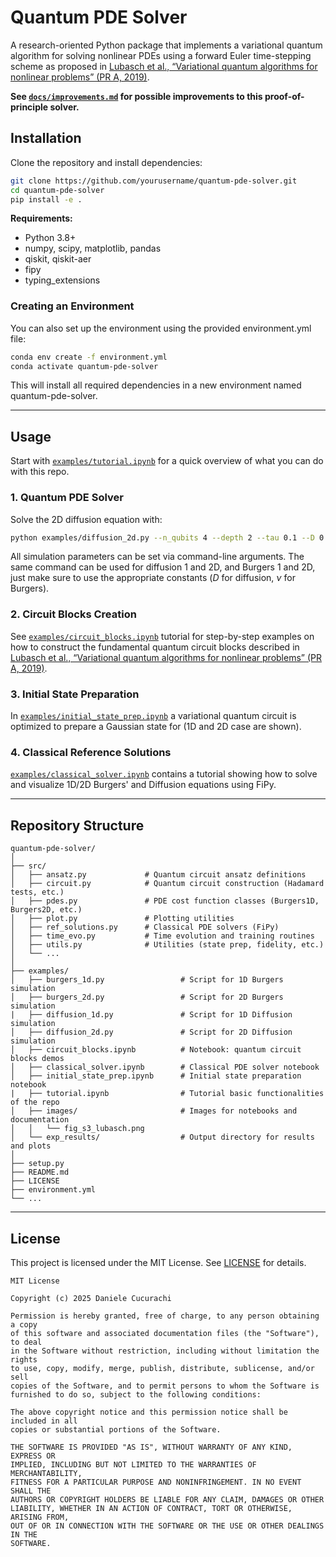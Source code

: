 
# Quantum PDE Solver

A research-oriented Python package that implements a variational quantum algorithm for solving nonlinear PDEs using a forward Euler time-stepping scheme as proposed in [Lubasch et al., “Variational quantum algorithms for nonlinear problems” (PR A, 2019)](https://arxiv.org/pdf/1907.09032).

**See [`docs/improvements.md`](https://github.com/DanieleCucurachi/quantum-pde-solver/blob/main/docs/improvements.md) for possible improvements to this proof-of-principle solver.**

## Installation

Clone the repository and install dependencies:

```bash
git clone https://github.com/yourusername/quantum-pde-solver.git
cd quantum-pde-solver
pip install -e .
```

**Requirements:**  
- Python 3.8+
- numpy, scipy, matplotlib, pandas
- qiskit, qiskit-aer
- fipy
- typing_extensions

### Creating an Environment
You can also set up the environment using the provided environment.yml file:
```bash
conda env create -f environment.yml
conda activate quantum-pde-solver
```
This will install all required dependencies in a new environment named quantum-pde-solver.

---

## Usage

Start with [`examples/tutorial.ipynb`](https://github.com/DanieleCucurachi/quantum-pde-solver/blob/main/examples/tutorial.ipynb) for a quick overview of what you can do with this repo.

### 1. Quantum PDE Solver

Solve the 2D diffusion equation with:

```bash
python examples/diffusion_2d.py --n_qubits 4 --depth 2 --tau 0.1 --D 0.1 --tmax 5.0 --sigma 0.15 --seed 42
```

All simulation parameters can be set via command-line arguments. The same command can be used for diffusion 1 and 2D, and Burgers 1 and 2D, just make sure to use the appropriate constants ($D$ for diffusion, $\nu$ for Burgers).

### 2. Circuit Blocks Creation

See [`examples/circuit_blocks.ipynb`](https://github.com/DanieleCucurachi/quantum-pde-solver/blob/main/examples/circuit_blocks.ipynb) tutorial for step-by-step examples on how to construct the fundamental quantum circuit blocks described in [Lubasch et al., “Variational quantum algorithms for nonlinear problems” (PR A, 2019)](https://arxiv.org/pdf/1907.09032).

### 3. Initial State Preparation

In [`examples/initial_state_prep.ipynb`](https://github.com/DanieleCucurachi/quantum-pde-solver/blob/main/examples/initial_state_prep.ipynb) a variational quantum circuit is optimized to prepare a Gaussian state for (1D and 2D case are shown).

### 4. Classical Reference Solutions

[`examples/classical_solver.ipynb`](https://github.com/DanieleCucurachi/quantum-pde-solver/blob/main/examples/classical_solver.ipynb) contains a tutorial showing how to solve and visualize 1D/2D Burgers' and Diffusion equations using FiPy.

---

## Repository Structure

```
quantum-pde-solver/
│
├── src/
│   ├── ansatz.py             # Quantum circuit ansatz definitions
│   ├── circuit.py            # Quantum circuit construction (Hadamard tests, etc.)
│   ├── pdes.py               # PDE cost function classes (Burgers1D, Burgers2D, etc.)
│   ├── plot.py               # Plotting utilities
│   ├── ref_solutions.py      # Classical PDE solvers (FiPy)
│   ├── time_evo.py           # Time evolution and training routines
│   ├── utils.py              # Utilities (state prep, fidelity, etc.)
│   └── ...
│
├── examples/
│   ├── burgers_1d.py                 # Script for 1D Burgers simulation
│   ├── burgers_2d.py                 # Script for 2D Burgers simulation
|   ├── diffusion_1d.py               # Script for 1D Diffusion simulation
│   ├── diffusion_2d.py               # Script for 2D Diffusion simulation
│   ├── circuit_blocks.ipynb          # Notebook: quantum circuit blocks demos
│   ├── classical_solver.ipynb        # Classical PDE solver notebook
│   ├── initial_state_prep.ipynb      # Initial state preparation notebook
|   ├── tutorial.ipynb                # Tutorial basic functionalities of the repo
│   ├── images/                       # Images for notebooks and documentation
│   │   └── fig_s3_lubasch.png
│   └── exp_results/                  # Output directory for results and plots
│
├── setup.py
├── README.md
├── LICENSE
├── environment.yml
└── ...
```

---

## License

This project is licensed under the MIT License. See [LICENSE](LICENSE) for details.

```
MIT License

Copyright (c) 2025 Daniele Cucurachi

Permission is hereby granted, free of charge, to any person obtaining a copy
of this software and associated documentation files (the "Software"), to deal
in the Software without restriction, including without limitation the rights
to use, copy, modify, merge, publish, distribute, sublicense, and/or sell
copies of the Software, and to permit persons to whom the Software is
furnished to do so, subject to the following conditions:

The above copyright notice and this permission notice shall be included in all
copies or substantial portions of the Software.

THE SOFTWARE IS PROVIDED "AS IS", WITHOUT WARRANTY OF ANY KIND, EXPRESS OR
IMPLIED, INCLUDING BUT NOT LIMITED TO THE WARRANTIES OF MERCHANTABILITY,
FITNESS FOR A PARTICULAR PURPOSE AND NONINFRINGEMENT. IN NO EVENT SHALL THE
AUTHORS OR COPYRIGHT HOLDERS BE LIABLE FOR ANY CLAIM, DAMAGES OR OTHER
LIABILITY, WHETHER IN AN ACTION OF CONTRACT, TORT OR OTHERWISE, ARISING FROM,
OUT OF OR IN CONNECTION WITH THE SOFTWARE OR THE USE OR OTHER DEALINGS IN THE
SOFTWARE.
```
